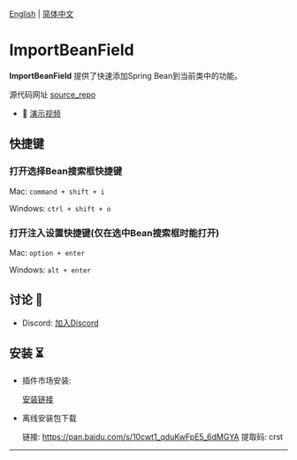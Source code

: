 [English](README_en.md) | [简体中文](README.md)

# ImportBeanField

<!-- Plugin description -->
**ImportBeanField** 提供了快速添加Spring Bean到当前类中的功能。

源代码网址 [source_repo] 

- 🎥 [演示视频] 

## 快捷键 

### 打开选择Bean搜索框快捷键

Mac: `command + shift + i`

Windows: `ctrl + shift + o`

### 打开注入设置快捷键(仅在选中Bean搜索框时能打开)

Mac: `option + enter`

Windows: `alt + enter`


## 讨论 📖

- Discord: [加入Discord]

[加入Discord]: https://discord.com/invite/ywjh4dRRvK

[source_repo]: https://github.com/2720851545/ImportBeanField
[演示视频]: https://www.bilibili.com/video/BV1gW4y1L7jU/
<!-- Plugin description end -->


## 安装 ⏳

- 插件市场安装: 
  
  [安装链接]

- 离线安装包下载

  链接: https://pan.baidu.com/s/10cwt1_qduKwFpE5_6dMGYA 提取码: crst


---

[安装链接]: https://plugins.jetbrains.com/plugin/20563-importbeanfield
